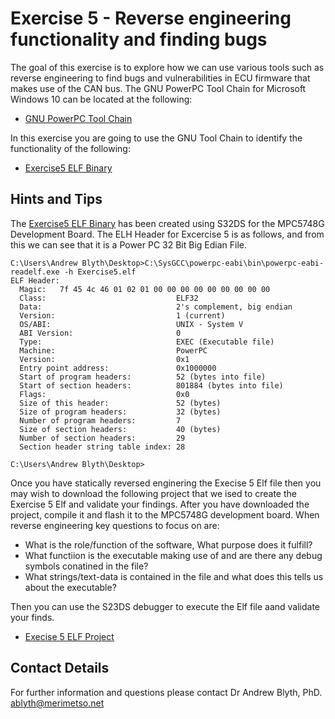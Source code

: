 # Exercise 5 - Reverse engineering functionality and finding bugs

The goal of this exercise is to explore how we can use various tools such as reverse engineering to find bugs and vulnerabilities in ECU firmware that makes use of the CAN bus. The GNU PowerPC Tool Chain for Microsoft Windows 10 can be located at the following:

* [GNU PowerPC Tool Chain](https://gnutoolchains.com/powerpc-eabi/)

In this exercise you are going to use the GNU Tool Chain to identify the functionality of the following:

* [Exercise5 ELF Binary](https://github.com/Merimetso-Code/EmbeddedAutomotiveSecurity/blob/main/Exercise5.elf)

## Hints and Tips

The [Exercise5 ELF Binary](https://github.com/Merimetso-Code/EmbeddedAutomotiveSecurity/blob/main/Exercise5.elf) has been created using S32DS for the MPC5748G Development Board. The ELH Header for Excercise 5 is as follows, and from this we can see that it is a Power PC 32 Bit Big Edian File.  


```
C:\Users\Andrew Blyth\Desktop>C:\SysGCC\powerpc-eabi\bin\powerpc-eabi-readelf.exe -h Exercise5.elf
ELF Header:
  Magic:   7f 45 4c 46 01 02 01 00 00 00 00 00 00 00 00 00
  Class:                             ELF32
  Data:                              2's complement, big endian
  Version:                           1 (current)
  OS/ABI:                            UNIX - System V
  ABI Version:                       0
  Type:                              EXEC (Executable file)
  Machine:                           PowerPC
  Version:                           0x1
  Entry point address:               0x1000000
  Start of program headers:          52 (bytes into file)
  Start of section headers:          801884 (bytes into file)
  Flags:                             0x0
  Size of this header:               52 (bytes)
  Size of program headers:           32 (bytes)
  Number of program headers:         7
  Size of section headers:           40 (bytes)
  Number of section headers:         29
  Section header string table index: 28

C:\Users\Andrew Blyth\Desktop>
```

Once you have statically reversed enginering the Execise 5 Elf file then you may wish to download the following project that we ised to create the Exercise 5 Elf and validate your findings. After you have downloaded the project, compile it and flash it to the MPC5748G development board. When reverse engineering key questions to focus on are:

* What is the role/function of the software, What purpose does it fulfill?
* What functiion is the executable making use of and are there any debug symbols conatined in the file?
* What strings/text-data is contained in the file and what does this tells us about the executable?

Then you can use the S23DS debugger to execute the Elf file aand validate your finds.

* [Execise 5 ELF Project](https://github.com/Merimetso-Code/EmbeddedAutomotiveSecurity/blob/main/EXERCISE5.7z)

## Contact Details

For further information and questions please contact Dr Andrew Blyth, PhD. <ablyth@merimetso.net>
